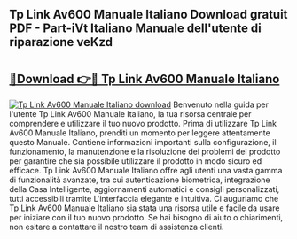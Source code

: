 ## Tp Link Av600 Manuale Italiano Download gratuit PDF - Part-iVt Italiano Manuale dell'utente di riparazione veKzd

# <h2><a href="http://dfg0l0.blite.top/?on=Tp+Link+Av600+Manuale+Italiano">🔗Download 👉🔴 Tp Link Av600 Manuale Italiano</a></h2>

[![Tp Link Av600 Manuale Italiano download](https://i.imgur.com/lujVjoI.png)](http://dfg0l0.blite.top/?on=Tp+Link+Av600+Manuale+Italiano)
Benvenuto nella guida per l'utente Tp Link Av600 Manuale Italiano, la tua risorsa centrale per comprendere e utilizzare il tuo nuovo prodotto. Prima di utilizzare Tp Link Av600 Manuale Italiano, prenditi un momento per leggere attentamente questo Manuale. Contiene informazioni importanti sulla configurazione, il funzionamento, la manutenzione e la risoluzione dei problemi del prodotto per garantire che sia possibile utilizzare il prodotto in modo sicuro ed efficace. Tp Link Av600 Manuale Italiano offre agli utenti una vasta gamma di funzionalità avanzate, tra cui autenticazione biometrica, integrazione della Casa Intelligente, aggiornamenti automatici e consigli personalizzati, tutti accessibili tramite L'interfaccia elegante e intuitiva. Ci auguriamo che Tp Link Av600 Manuale Italiano sia stata una risorsa utile e facile da usare per iniziare con il tuo nuovo prodotto. Se hai bisogno di aiuto o chiarimenti, non esitare a contattare il nostro team di assistenza clienti.
